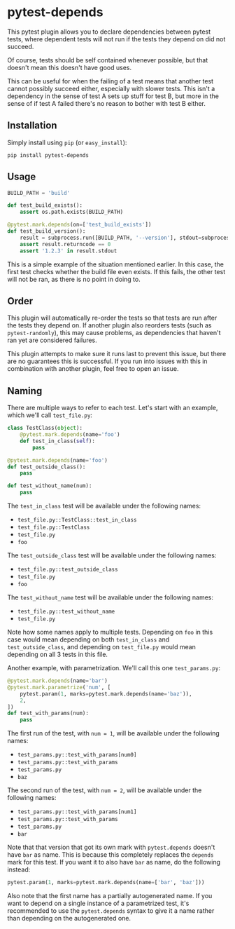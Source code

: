 # pytest-depends

This pytest plugin allows you to declare dependencies between pytest tests, where dependent tests will not run if the
tests they depend on did not succeed.

Of course, tests should be self contained whenever possible, but that doesn't mean this doesn't have good uses.

This can be useful for when the failing of a test means that another test cannot possibly succeed either, especially
with slower tests. This isn't a dependency in the sense of test A sets up stuff for test B, but more in the sense of if
test A failed there's no reason to bother with test B either.

## Installation

Simply install using `pip` (or `easy_install`):

```
pip install pytest-depends
```

## Usage

``` python
BUILD_PATH = 'build'

def test_build_exists():
    assert os.path.exists(BUILD_PATH)

@pytest.mark.depends(on=['test_build_exists'])
def test_build_version():
    result = subprocess.run([BUILD_PATH, '--version'], stdout=subprocess.PIPE)
    assert result.returncode == 0
    assert '1.2.3' in result.stdout
```

This is a simple example of the situation mentioned earlier. In this case, the first test checks whether the build file
even exists. If this fails, the other test will not be ran, as there is no point in doing to.

## Order

This plugin will automatically re-order the tests so that tests are run after the tests they depend on. If another
plugin also reorders tests (such as `pytest-randomly`), this may cause problems, as dependencies that haven't ran yet
are considered failures.

This plugin attempts to make sure it runs last to prevent this issue, but there are no guarantees this is successful. If
you run into issues with this in combination with another plugin, feel free to open an issue.

## Naming

There are multiple ways to refer to each test. Let's start with an example, which we'll call `test_file.py`:

``` python
class TestClass(object):
    @pytest.mark.depends(name='foo')
    def test_in_class(self):
        pass

@pytest.mark.depends(name='foo')
def test_outside_class():
    pass

def test_without_name(num):
    pass
```

The `test_in_class` test will be available under the following names:

- `test_file.py::TestClass::test_in_class`
- `test_file.py::TestClass`
- `test_file.py`
- `foo`

The `test_outside_class` test will be available under the following names:

- `test_file.py::test_outside_class`
- `test_file.py`
- `foo`

The `test_without_name` test will be available under the following names:

- `test_file.py::test_without_name`
- `test_file.py`

Note how some names apply to multiple tests. Depending on `foo` in this case would mean depending on both
`test_in_class` and `test_outside_class`, and depending on `test_file.py` would mean depending on all 3 tests in this
file.

Another example, with parametrization. We'll call this one `test_params.py`:

``` python
@pytest.mark.depends(name='bar')
@pytest.mark.parametrize('num', [
    pytest.param(1, marks=pytest.mark.depends(name='baz')),
    2,
])
def test_with_params(num):
    pass
```

The first run of the test, with `num = 1`, will be available under the following names:

- `test_params.py::test_with_params[num0]`
- `test_params.py::test_with_params`
- `test_params.py`
- `baz`

The second run of the test, with `num = 2`, will be available under the following names:

- `test_params.py::test_with_params[num1]`
- `test_params.py::test_with_params`
- `test_params.py`
- `bar`

Note that that version that got its own mark with `pytest.depends` doesn't have `bar` as name. This is because this
completely replaces the `depends` mark for this test. If you want it to also have `bar` as name, do the following
instead:

``` python
pytest.param(1, marks=pytest.mark.depends(name=['bar', 'baz']))
```

Also note that the first name has a partially autogenerated name. If you want to depend on a single instance of a
parametrized test, it's recommended to use the `pytest.depends` syntax to give it a name rather than depending on the
autogenerated one.
